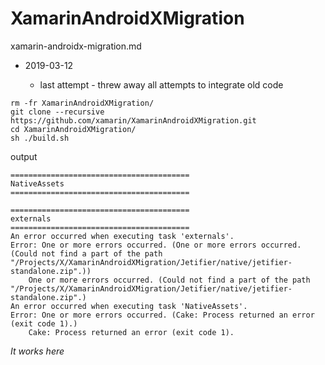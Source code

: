 # XamarinAndroidXMigration

xamarin-androidx-migration.md


*   2019-03-12

    *    last attempt - threw away all attempts to integrate old code

```
rm -fr XamarinAndroidXMigration/
git clone --recursive https://github.com/xamarin/XamarinAndroidXMigration.git
cd XamarinAndroidXMigration/
sh ./build.sh
```

output

```
========================================
NativeAssets
========================================

========================================
externals
========================================
An error occurred when executing task 'externals'.
Error: One or more errors occurred. (One or more errors occurred. (Could not find a part of the path "/Projects/X/XamarinAndroidXMigration/Jetifier/native/jetifier-standalone.zip".))
	One or more errors occurred. (Could not find a part of the path "/Projects/X/XamarinAndroidXMigration/Jetifier/native/jetifier-standalone.zip".)
An error occurred when executing task 'NativeAssets'.
Error: One or more errors occurred. (Cake: Process returned an error (exit code 1).)
	Cake: Process returned an error (exit code 1).
```

*It works here*